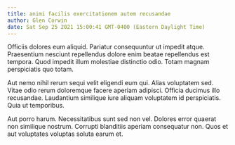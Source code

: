 ```yaml
---
title: animi facilis exercitationem autem recusandae
author: Glen Corwin
date: Sat Sep 25 2021 15:00:41 GMT-0400 (Eastern Daylight Time)
---
```

Officiis dolores eum aliquid. Pariatur consequuntur ut impedit atque. Praesentium nesciunt repellendus dolore enim beatae repellendus est tempora. Quod impedit illum molestiae distinctio odio. Totam magnam perspiciatis quo totam.

 Aut nemo nihil rerum sequi velit eligendi eum qui. Alias voluptatem sed. Vitae odio rerum doloremque facere aperiam adipisci. Officia ducimus illo recusandae. Laudantium similique iure aliquam voluptatem id perspiciatis. Quia ut temporibus.

 Aut porro harum. Necessitatibus sunt sed non vel. Dolores error quaerat non similique nostrum. Corrupti blanditiis aperiam consequatur non. Quos et aut voluptates voluptas soluta earum et.